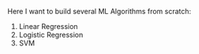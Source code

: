 Here I want to build several ML Algorithms from scratch:
1) Linear Regression
2) Logistic Regression
3) SVM 
